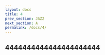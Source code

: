 ```yaml
---
layout: docs
title: 4
prev_section: JAZZ
next_section: A
permalink: /docs/4/
---
```


## 4444444444444444444444

